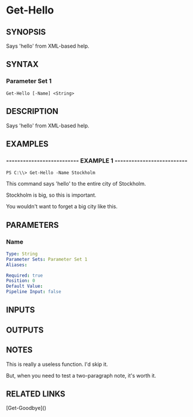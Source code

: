 ﻿# Get-Hello

## SYNOPSIS
Says 'hello' from XML-based help.
## SYNTAX
### Parameter Set 1
```
Get-Hello [-Name] <String>
```


## DESCRIPTION
Says 'hello' from XML-based help.

## EXAMPLES
### --------------------------  EXAMPLE 1 --------------------------
```
PS C:\\> Get-Hello -Name Stockholm
```
This command says 'hello' to the entire city of Stockholm.

Stockholm is big, so this is important.

You wouldn't want to forget a big city like this.

## PARAMETERS

### Name


```yaml
Type: String
Parameter Sets: Parameter Set 1
Aliases: 

Required: true
Position: 0
Default Value: 
Pipeline Input: false
```

## INPUTS

## OUTPUTS

## NOTES

This is really a useless function. I'd skip it.

But, when you need to test a two-paragraph note, it's worth it.

## RELATED LINKS
[Get-Goodbye]\()
